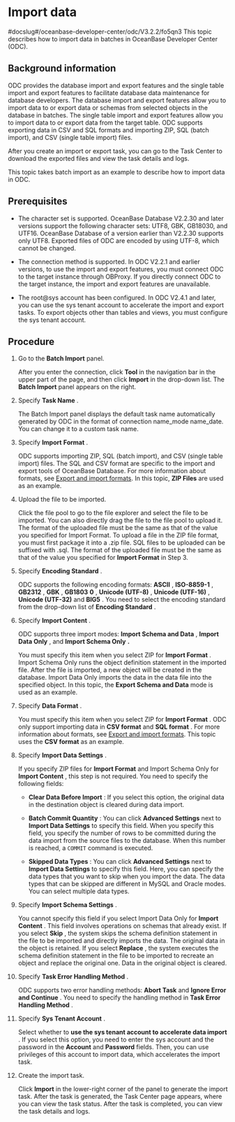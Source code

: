 Import data 
================================
#docslug#/oceanbase-developer-center/odc/V3.2.2/fo5qn3
This topic describes how to import data in batches in OceanBase Developer Center (ODC). 

Background information 
-------------------------------------------

ODC provides the database import and export features and the single table import and export features to facilitate database data maintenance for database developers. The database import and export features allow you to import data to or export data or schemas from selected objects in the database in batches. The single table import and export features allow you to import data to or export data from the target table. ODC supports exporting data in CSV and SQL formats and importing ZIP, SQL (batch import), and CSV (single table import) files. 

After you create an import or export task, you can go to the Task Center to download the exported files and view the task details and logs. 

This topic takes batch import as an example to describe how to import data in ODC.

Prerequisites 
----------------------------------

* The character set is supported. OceanBase Database V2.2.30 and later versions support the following character sets: UTF8, GBK, GB18030, and UTF16. OceanBase Database of a version earlier than V2.2.30 supports only UTF8. Exported files of ODC are encoded by using UTF-8, which cannot be changed.

  

* The connection method is supported. In ODC V2.2.1 and earlier versions, to use the import and export features, you must connect ODC to the target instance through OBProxy. If you directly connect ODC to the target instance, the import and export features are unavailable.

  

* The root@sys account has been configured. In ODC V2.4.1 and later, you can use the sys tenant account to accelerate the import and export tasks. To export objects other than tables and views, you must configure the sys tenant account.

  




Procedure 
------------------------------

1. Go to the **Batch Import** panel. 

   After you enter the connection, click **Tool** in the navigation bar in the upper part of the page, and then click **Import** in the drop-down list. The **Batch Import** panel appears on the right.
   

2. Specify **Task Name** . 

   The Batch Import panel displays the default task name automatically generated by ODC in the format of connection name_mode name_date. You can change it to a custom task name.
   

3. Specify **Import** **Format** . 

   ODC supports importing ZIP, SQL (batch import), and CSV (single table import) files. The SQL and CSV format are specific to the import and export tools of OceanBase Database. For more information about formats, see [Export and import formats](../7.client-odc-user-guide/5.client-odc-use-tools/1.client-odc-data-export-and-import/2.client-odc-export-and-import-formats.md). In this topic, **ZIP Files** are used as an example.
   

4. Upload the file to be imported. 

   Click the file pool to go to the file explorer and select the file to be imported. You can also directly drag the file to the file pool to upload it. The format of the uploaded file must be the same as that of the value you specified for Import Format. To upload a file in the ZIP file format, you must first package it into a .zip file. SQL files to be uploaded can be suffixed with .sql. The format of the uploaded file must be the same as that of the value you specified for **Import Format** in Step 3.
   

5. Specify **Encoding Standard** . 

   ODC supports the following encoding formats: **ASCII** , **ISO-8859-1** , **GB2312** , **GBK** , **GB1803** **0** , **Unicode (UTF-8)** , **Unicode (UTF-16)** , **Unicode (UTF-32)** and **BIG5** . You need to select the encoding standard from the drop-down list of **Encoding Standard** .
   

6. Specify **Import Content** . 

   ODC supports three import modes: **Import Schema and Data** , **Import Data Only** , and **Import Schema Only** **.** 

   You must specify this item when you select ZIP for **Import Format** . Import Schema Only runs the object definition statement in the imported file. After the file is imported, a new object will be created in the database. Import Data Only imports the data in the data file into the specified object. In this topic, the **Export Schema and Data** mode is used as an example.
   

7. Specify **Data Format** . 

   You must specify this item when you select ZIP for **Import Format** . ODC only support importing data in **CSV format** and **SQL format** . For more information about formats, see [Export and import formats](../7.client-odc-user-guide/5.client-odc-use-tools/1.client-odc-data-export-and-import/2.client-odc-export-and-import-formats.md). This topic uses the **CSV format** as an example.
   

8. Specify **Import Data Settings** . 

   If you specify ZIP files for **Import Format** and Import Schema Only for **Import Content** , this step is not required. You need to specify the following fields:
   * **Clear Data Before Import** : If you select this option, the original data in the destination object is cleared during data import.



   * **Batch Commit Quantity** : You can click **Advanced Settings** next to **Import Data Settings** to specify this field. When you specify this field, you specify the number of rows to be committed during the data import from the source files to the database. When this number is reached, a `COMMIT` command is executed.



   * **Skipped Data Types** : You can click **Advanced Settings** next to **Import Data Settings** to specify this field. Here, you can specify the data types that you want to skip when you import the data. The data types that can be skipped are different in MySQL and Oracle modes. You can select multiple data types.






9. Specify **Import Schema Settings** . 

   You cannot specify this field if you select Import Data Only for **Import Content** . This field involves operations on schemas that already exist. If you select **Skip** , the system skips the schema definition statement in the file to be imported and directly imports the data. The original data in the object is retained. If you select **Replace** , the system executes the schema definition statement in the file to be imported to recreate an object and replace the original one. Data in the original object is cleared.


10. Specify **Task Error Handling Method** . 

    ODC supports two error handling methods: **Abort Task** and **Ignore Error and Continue** . You need to specify the handling method in **Task Error Handling Method** .
    

11. Specify **Sys Tenant Account** . 

    Select whether to **use the sys tenant account to accelerate data import** . If you select this option, you need to enter the sys account and the password in the **Account** and **Password** fields. Then, you can use privileges of this account to import data, which accelerates the import task.
    

12. Create the import task. 

    Click **Import** in the lower-right corner of the panel to generate the import task. After the task is generated, the Task Center page appears, where you can view the task status. After the task is completed, you can view the task details and logs.
    



